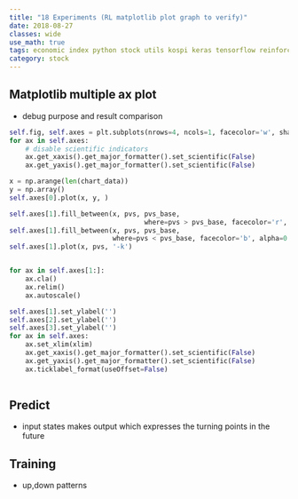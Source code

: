 ```yaml
---
title: "18 Experiments (RL matplotlib plot graph to verify)"
date: 2018-08-27
classes: wide
use_math: true
tags: economic index python stock utils kospi keras tensorflow reinforcement_learning
category: stock
---
```


## Matplotlib multiple ax plot
- debug purpose and result comparison

```python
self.fig, self.axes = plt.subplots(nrows=4, ncols=1, facecolor='w', sharex=True)
for ax in self.axes:
	# disable scientific indicators
    ax.get_xaxis().get_major_formatter().set_scientific(False)
    ax.get_yaxis().get_major_formatter().set_scientific(False)

x = np.arange(len(chart_data))
y = np.array()
self.axes[0].plot(x, y, )  

self.axes[1].fill_between(x, pvs, pvs_base,
                                  where=pvs > pvs_base, facecolor='r', alpha=0.1)
self.axes[1].fill_between(x, pvs, pvs_base,
                          where=pvs < pvs_base, facecolor='b', alpha=0.1)
self.axes[1].plot(x, pvs, '-k')


for ax in self.axes[1:]:
    ax.cla()  
    ax.relim() 
    ax.autoscale()

self.axes[1].set_ylabel('')
self.axes[2].set_ylabel('')
self.axes[3].set_ylabel('')
for ax in self.axes:
    ax.set_xlim(xlim)  
    ax.get_xaxis().get_major_formatter().set_scientific(False) 
    ax.get_yaxis().get_major_formatter().set_scientific(False) 
    ax.ticklabel_format(useOffset=False) 
    
```


## Predict
- input states makes output which expresses the turning points in the future

## Training
- up,down patterns
